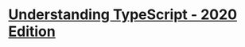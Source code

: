 #   [Understanding TypeScript - 2020 Edition](https://www.udemy.com/course/understanding-typescript/)
